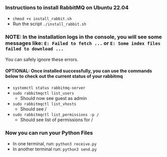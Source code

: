 ### Instructions to install RabbitMQ on Ubuntu 22.04

- `chmod +x install_rabbit.sh`
- Run the script `./install_rabbit.sh`

### NOTE: In the installation logs in the console, you will see some messages like: `E: Failed to fetch ...` or `E: Some index files failed to download ...`
You can safely ignore these errors.

#### OPTIONAL: Once installed successfully, you can use the commands below to check out the current status of your rabbitmq

- `systemctl status rabbitmq-server`
- `sudo rabbitmqctl list_users`
  - Should now see guest as admin
- `sudo rabbitmqctl list_vhosts`
  - Should see /
- `sudo rabbitmqctl list_permissions -p /`
  - Should see list of permissions for /

### Now you can run your Python Files

- In one terminal, run: `python3 receive.py`
- In another terminal run: `python3 send.py`
